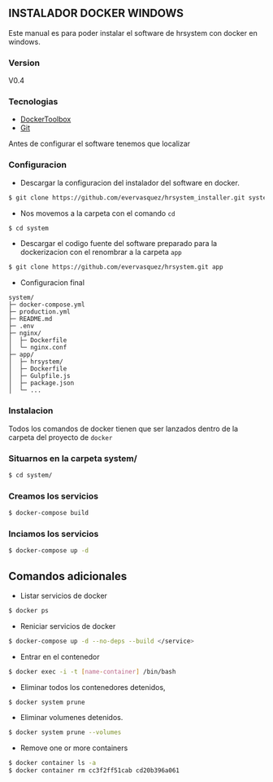 ## INSTALADOR DOCKER WINDOWS
Este manual es para poder instalar el software de hrsystem con docker en windows.

### Version
V0.4

### Tecnologias

* [DockerToolbox](https://drive.google.com/file/d/1ebWirBtiEBDf7JVL4utbmAH9ktqH0j8y/view?usp=sharing)
* [Git](https://git-scm.com)

Antes de configurar el software tenemos que localizar 

### Configuracion
* Descargar la configuracion del instalador del software en docker.
```sh
$ git clone https://github.com/evervasquez/hrsystem_installer.git system
```

* Nos movemos a la carpeta con el comando `cd`
```sh
$ cd system
```

* Descargar el codigo fuente del software preparado para la dockerizacion con el renombrar a la carpeta ``app``
```sh
$ git clone https://github.com/evervasquez/hrsystem.git app
```

* Configuracion  final
```
system/
├─ docker-compose.yml
├─ production.yml
├─ README.md
├─ .env
├─ nginx/
│  ├─ Dockerfile
│  └─ nginx.conf
├─ app/
│  ├─ hrsystem/
│  ├─ Dockerfile
│  ├─ Gulpfile.js
│  ├─ package.json
│  └─ ...
```

### Instalacion
Todos los comandos de docker tienen que ser lanzados dentro de la carpeta del proyecto de `docker`

### Situarnos en la carpeta system/
```sh
$ cd system/
```

### Creamos los servicios
```sh
$ docker-compose build
```

### Inciamos los servicios
```sh
$ docker-compose up -d
```

## Comandos adicionales
* Listar servicios de docker
```sh
$ docker ps
```

* Reniciar servicios de docker
```sh
$ docker-compose up -d --no-deps --build </service>
```

* Entrar en el contenedor
```sh
$ docker exec -i -t [name-container] /bin/bash
```

* Eliminar todos los contenedores detenidos, 
```sh
$ docker system prune
```

* Eliminar volumenes detenidos.
```sh
$ docker system prune --volumes
```

* Remove one or more containers
```sh
$ docker container ls -a
$ docker container rm cc3f2ff51cab cd20b396a061
```
